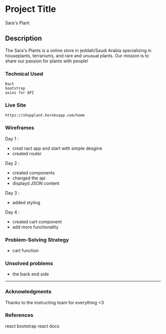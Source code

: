 # Project Title

Sara's Plant

## Description

 The Sara's Plants is a online store in jeddah/Saudi Arabia specializing in houseplants, terrariums, and rare and unusual plants. Our mission is to share our passion for plants with people!
### Technical Used 

```
Ract
bootstrap
axios for API
```

### Live Site 
``` 
https://shopplant.herokuapp.com/home
``` 
### Wireframes
Day 1 : 
- creat ract app and start with simple desgine 
- created router

Day 2 : 
- created components
- changed the api
- displayd JSON content

Day 3 : 
- added styling

Day 4 : 
- created cart component
- add more functionality




### Problem-Solving Strategy
- cart function 

### Unsolved problems

- the back end side  

---

### Acknowledgments
Thanks to the instructing team for everything <3

### References
react bootstrap
react docs
